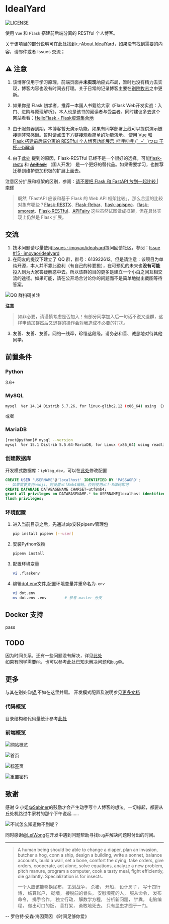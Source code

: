 # IdealYard
[![LICENSE](https://img.shields.io/badge/license-Anti%20996-blue.svg)](https://github.com/996icu/996.ICU/blob/master/LICENSE)

使用 `Vue` 和 `Flask` 搭建前后端分离的 RESTful 个人博客。

关于该项目的部分说明可在此处找到👉[About IdealYard](https://masantu.com/categories/Projects/IdealYard/)，如果没有找到需要的内容，请邮件或者 Issues 交流；

## ⚠ 注意
1. 该博客仅用于学习原理，前端页面并**未实现**响应式布局，暂时也没有精力去实现，博客内容也没有时间去打理。关于日常的记录博客主要在[别院牧志](https://imoyao.github.io/)之中更新。   

2. 如果你是 Flask 初学者，推荐一本国人书籍给大家《Flask Web开发实战：入门、进阶与原理解析》，本人也是该书的阅读者与受益者。同时建议多去这个网站看看：[HelloFlask - Flask资源集合地](http://helloflask.com/)

3. 由于服务器到期，本博客暂无演示功能，如果有同学部署上线可以提供演示链接则非常感谢。暂时请点击下方链接观看简单的功能演示。
[使用 Vue 和 Flask 搭建前后端分离的 RESTful 个人博客功能展示_哔哩哔哩 (゜-゜)つロ 干杯~-bilibili](https://www.bilibili.com/video/BV11v411v76q?zw)

4. 由于[此处](https://github.com/flask-restful/flask-restful/issues/883) 提到的原因，Flask-RESTful 已经不是一个很好的选择，可能[flask-restx](https://github.com/python-restx/flask-restx) 和 ~~[Apiflask](https://github.com/greyli/apiflask)~~ （国人开发）  是一个更好的替代品。如果需要学习，也推荐迁移到维护更加积极的扩展上面去。

 注意区分扩展和框架的区别，参阅：[请不要把 Flask 和 FastAPI 放到一起比较 | 李辉](https://greyli.com/flask-fastapi/)
 > 既然「FastAPI 应该和基于 Flask 的 Web API 框架比较」，那么合适的比较对象有哪些？[Flask-RESTX](https://github.com/python-restx/flask-restx)、[Flask-Rebar](https://github.com/plangrid/flask-rebar)、[flask-apispec](https://github.com/jmcarp/flask-apispec)、[flask-smorest](https://github.com/marshmallow-code/flask-smorest)、[Flask-RESTful](https://github.com/flask-restful/flask-restful)、[APIFairy](https://github.com/miguelgrinberg/APIFairy) 这些虽然试图做成框架，但在具体实现上仍然是 Flask 扩展。

## 交流
1. 技术问题请尽量使用[Issues · imoyao/idealyard](https://github.com/imoyao/idealyard/issues)提问回馈社区，参阅：[Issue #15 · imoyao/idealyard](https://github.com/imoyao/idealyard/issues/15)
2. 在网友的提议下建立了 QQ 群，群号：613922612。但是请注意：该项目为单纯开源，本人并不靠此盈利（有自己的砖要搬），在可预见的未来也**没有可能**投入到为大家答疑解惑中去。所以该群的目的更多是建立一个小白之间互相交流的途径。如果可能，请在公开场合讨论你的问题而不是简单地抛出截图等待答案。

![QQ 群扫码关注](document/src/idealyard-qq-group.png)

 **注意**
 > 如非必要，请谨慎考虑是否加入！有部分同学加入后一句话不说又退群，这样申请加群然后又退群的操作会对我造成不必要的打扰。

3. 友善、友善、友善。网络一线牵，珍惜这段缘。请务必和善、诚恳地对待其他同学。

## 前置条件  

### Python

3.6+

### MySQL

```bash
mysql  Ver 14.14 Distrib 5.7.26, for linux-glibc2.12 (x86_64) using  EditLine wrapper
```
或者

### MariaDB
```bash
[root@python]# mysql --version
mysql  Ver 15.1 Distrib 5.5.64-MariaDB, for Linux (x86_64) using readline 5.1
```
### 创建数据库

开发模式数据库：`iyblog_dev`，可以在[此处](back/config.py)修改配置

```sql
CREATE USER 'USERNAME'@'localhost' IDENTIFIED BY 'PASSWORD';
-- 如果需要支持emoji，则设置utf8mb4编码。否则使用utf-8编码即可
CREATE DATABASE DATABASENAME CHARSET=utf8mb4;
grant all privileges on DATABASENAME.* to USERNAME@localhost identified by 'PASSWORD';
flush privileges;
```
### 环境配置

1. 进入当前目录之后，先通过pip安装pipenv管理包
    ```bash
    pip install pipenv [--user]
    ```
2. 安装Python依赖
    ```bash
    pipenv install 
    ```
3. 配置环境变量
    ```bash
    vi .flaskenv
    ```
4. 编辑[dot.env](https://github.com/imoyao/idealyard/blob/master/dot.env)文件,配置环境变量并重命名为`.env`

    ```bash
    vi dot.env
    mv dot.env .env        # 参考 master 分支
    ```
## Docker 支持

pass

## TODO

因为时间关系，还有一些问题没有解决，详见[此处](./document/TODOlist.md)    
如果有同学需要`PR`，也可以参考此处已知未解决问题和`bug`单。

## 更多
与其在别处仰望,不如在这里并肩。 
开发模式配置及说明参见[更多文档](./document/deploy.md)

### 代码概览

目录结构和代码量统计参考[此处](./document/README.MD)  

### 前端概览    
![网站概览](document/src/overview.gif)  

![首页](document/src/overview.jpg)

![标签页](document/src/tags.jpg)

![重置密码](document/src/reset_password.jpg)

## 致谢   

感谢 G 小姐[@Sabiner](https://github.com/Sabiner)的鼓励才会产生动手写个人博客的想法。一切缘起，都要从丘处机路过牛家村的那个下午说起……

![不试怎么知道做不到呢？](./document/src/img_20190910153859.jpg)

同时感谢[@LeiWong](https://github.com/LeiWong)在开发中遇到问题帮助寻找`bug`并解决问题时付出的时间。 
  
---
> A human being should be able to change a diaper, plan an invasion, butcher a hog, conn a ship, design a building, write a sonnet, balance accounts, build a wall, set a bone, comfort the dying, take orders, give orders, cooperate, act alone, solve equations, analyze a new problem, pitch manure, program a computer, cook a tasty meal, fight efficiently, die gallantly. Specialization is for insects.
>
>一个人应该能够换尿布，
策划战争，
杀猪，
开船，
设计房子，
写十四行诗，
结算账户，
砌墙，
接脱臼的骨头，
安慰濒死的人，
服从命令，
发布命令，
携手合作，
独立行动，
解数学方程，
分析新问题，
铲粪，
电脑编程，
做出可口的饭，
善打架，
勇敢地死去。
只有昆虫才囿于一门。

-- 罗伯特·安森·海因莱因  《时间足够你爱》
